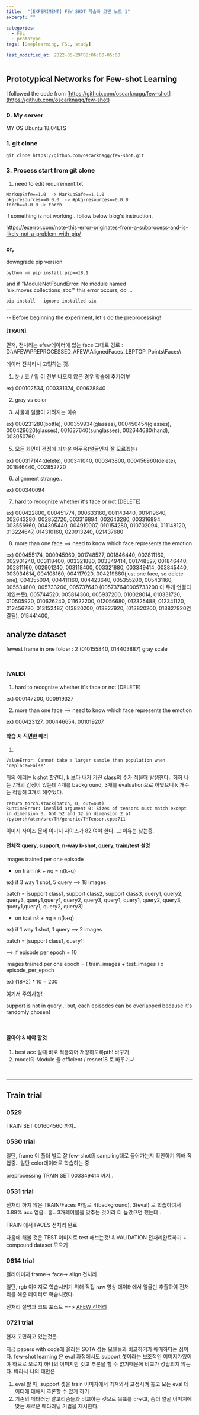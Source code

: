 ```yaml
---
title:  "[EXPERIMENT] FEW SHOT 학습과 고민 노트 1"
excerpt: ""

categories:
  - FSL
  - prototype
tags: [Deeplearning, FSL, study]

last_modified_at: 2022-05-29T08:06:00-05:00
---
```


## Prototypical Networks for Few-shot Learning
I followed the code from [https://github.com/oscarknagg/few-shot](https://github.com/oscarknagg/few-shot)


### 0. My server
MY OS
Ubuntu 18.04LTS

### 1. git clone

~~~
git clone https://github.com/oscarknagg/few-shot.git
~~~



### 3. Process start from git clone

1. need to edit requirement.txt

~~~
MarkupSafe==1.0  -> MarkupSafe==1.1.0
pkg-resources==0.0.0  -> #pkg-resources==0.0.0
torch==1.0.0 -> torch
~~~

if something is not working.. follow below blog's instruction. 

https://exerror.com/note-this-error-originates-from-a-subprocess-and-is-likely-not-a-problem-with-pip/

### or, 

downgrade pip version 

~~~
python -m pip install pip==18.1
~~~

and if "ModuleNotFoundError: No module named 'six.moves.collections_abc'" this error occurs, do ...

~~~
pip install --ignore-installed six
~~~

<hr>

-- Before beginning the experiment, let's do the preprocessing!


#### [TRAIN]

먼저, 전처리는 afew데이터에 있는 face 그대로 경로 :  D:\AFEW\PREPROCESSED_AFEW\AlignedFaces_LBPTOP_Points\Faces\

데이터 전처리시 고민하는 것.

1. 눈 / 코 / 입 이 전부 나오지 않은 경우 학습에 추가여부

ex) 000102534, 000331374, 000628840

2. gray vs color

4. 사물에 얼굴이 가려지는 이슈 

ex) 000231280(bottle), 000359934(glasses), 000450454(glasses), 000429620(glasses), 001637640(sunglasses), 002644680(hand), 003050760

5. 모든 화면이 검정에 가까운 어두움(얼굴인지 잘 모르겠는)

ex) 000317144(delete), 000341040, 000343800, 000456960(delete), 001846440, 002852720

6. alignment strange..

ex) 000340094

7. hard to recognize whether it's face or not (DELETE)

ex) 000422800, 000451774, 000633160, 001143440, 001419640, 002643280, 002852720, 003316894, 002643280, 003316894, 003556960, 004305440, 004910007, 010154280, 010702094, 011148120, 013224647, 014310160, 020913240, 021437680

8. more than one face ==> need to know which face represents the emotion

ex) 000455174, 000945960, 001748527, 001846440, 002811160, 002901240, 003118400, 003321880, 003349414, 001748527, 001846440, 002811160, 002901240, 003118400, 003321880, 003349414, 003845440, 003934614, 004108160, 004117920, 004219680(just one face, so delete one), 004355094, 004411160, 004423640, 005355200, 005431160, 005534800, 005733200, 005737640 (005737640005733200 이 두개 연결되어있는듯), 005744520, 005814360, 005937200, 010028014, 010331720, 010505920, 010626240, 011622200, 012056680, 012325488, 012341120, 012456720, 013152487, 013820200, 013827920, (013820200, 013827920연결됨), 015441400,


## analyze dataset

fewest frame in one folder : 2 (010155840, 014403887)
gray scale

<br>

#### [VALID]


1. hard to recognize whether it's face or not (DELETE)

ex) 000147200, 000919327

2. more than one face ==> need to know which face represents the emotion

ex) 000423127, 000446654, 001019207


#### 학습 시 직면한 에러

1. 
~~~
ValueError: Cannot take a larger sample than population when 'replace=False'
~~~
위의 에러는 k shot 할건데, k 보다 내가 가진 class의 수가 적을때 발생한다.. 허허 나는 7개의 감정이 있는데 4개를 background, 3개를 evaluation으로 하였으니 k 개수는 적당해 3개로 해주었다.



~~~
return torch.stack(batch, 0, out=out)
RuntimeError: invalid argument 0: Sizes of tensors must match except in dimension 0. Got 52 and 32 in dimension 2 at /pytorch/aten/src/TH/generic/THTensor.cpp:711
~~~
이미지 사이즈 문제 이미지 사이즈가 82 여야 한다. 그 이유는 찾는중.

#### 전체적 query, support, n-way k-shot, query, train/test 설명 

images trained per one episode 

- on train
n*k + n*q = n(k+q)

ex) if 3 way 1 shot, 5 query ==> 18 images

batch = [support class1, support class2, support class3, query1, query2, query3, query1,query1, query2, query3, query1, query1, query2, query3, query1,query1, query2, query3]

- on test
n*k + n*q = n(k+q)

ex) if 1 way 1 shot, 1 query ==> 2 images

batch = [support class1, query1]


==> if episode per epoch = 10

images trained per one epoch = ( train_images + test_images ) x episode_per_epoch

ex) (18+2) * 10 = 200

여기서 주의사항!

support is not in query..! but, each episodes can be overlapped because it's randomly chosen!

<br>

#### 알아야 & 해야 할것

1. best acc 일때 바로 적용되어 저장하도록pth! 바꾸기
2. model의 Module 을 efficient / resnet18 로 바꾸기~!

<br>
<hr>

## Train trial

### 0529
TRAIN SET 001604560 까지..



### 0530 trial

일단, frame 이 폴더 별로 잘 few-shot의 sampling대로 들어가는지 확인하기 위해 작업중.. 일단 color데이터로 학습하는 중

preprocessing TRAIN SET 003349414 까지..




### 0531 trial

전처리 하지 않은 TRAIN/Faces 파일로 4(background), 3(eval) 로 학습하여서 0.89% acc 얻음.. 흠.. 3개레이블을 맞추는 것이라 더 높았으면 했는데..

TRAIN 에서 FACES 전처리 완료

다음에 해볼 것은 TEST 이미지로 test 해보는것! & VALIDATION 전처리완료하기 + compound dataset 모으기


### 0614 trial
컬러이미지 frame-> face-> align 전처리

일단, rgb 이미지로 학습시키기 위해 직접 raw 영상 데이터에서 얼굴만 추출하여 전처리를 해준 데이터로 학습시켰다.

전처리 설명과 코드 포스트 ==> [AFEW 전처리](https://chaelin0722.github.io/fer/afew/AFEW_%EC%A0%84%EC%B2%98%EB%A6%AC/)

### 0721 trial
현재 고민하고 있는것은..

지금 papers with code에 올라온 SOTA 성능 모델들과 비교하기가 애매하다는 점이다. few-shot learning 은 eval 과정에서도 support 셋이라는 보조적인 이미지가있어야 하므로 오로지 하나의 이미지만 갖고 추론을 할 수 없기때문에 비교가 성립되지 않는다. 따라서 나의 대안은

1) eval 할 때, support 셋을 train 이미지에서 가져와서 고정시켜 놓고 모든 eval 데이터에 대해서 추론할 수 있게 하기
2) 기존의 메타러닝 알고리즘들과 비교하는 것으로 목표를 바꾸고, 좀더 얼굴 이미지에 맞는 새로운 메타러닝 기법을 제시한다.

